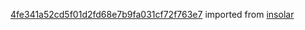 [4fe341a52cd5f01d2fd68e7b9fa031cf72f763e7](https://github.com/insolar/insolar/commit/4fe341a52cd5f01d2fd68e7b9fa031cf72f763e7) imported from [insolar](https://github.com/insolar/insolar)
